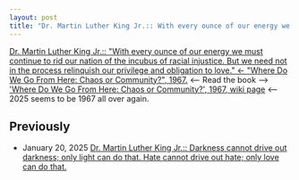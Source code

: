 ```yaml
---
layout: post
title: "Dr. Martin Luther King Jr.:: With every ounce of our energy we must continue to rid our nation of the incubus of racial injustice. But we need not in the process relinquish our privilege and obligation to love. <- 'Where Do We Go From Here: Chaos or Community?', 1967."
---
```

[Dr. Martin Luther King Jr.:: "With every ounce of our energy we must continue to rid our nation of the incubus of racial injustice. But we need not in the process relinquish our privilege and obligation to love." 
<- "Where Do We Go From Here: Chaos or Community?", 1967.](https://www.drmartinlutherkingjr.com/drking/mlk-quotes/) 
<-- Read the book --> ['Where Do We Go From Here: Chaos or Community?', 1967, wiki page](https://en.wikipedia.org/wiki/Where_Do_We_Go_from_Here:_Chaos_or_Community)
<-- 2025 seems to be 1967 all over again. 

## Previously 
* January 20, 2025 [Dr. Martin Luther King Jr.:: Darkness cannot drive out darkness; only light can do that. Hate cannot drive out hate; only love can do that.](http://rolandtanglao.com/2025/01/20/p0713-mlk-quotes/)
